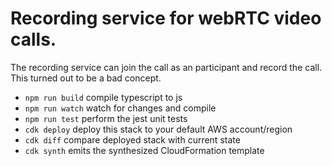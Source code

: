 # Recording service for webRTC video calls. 
The recording service can join the call as an participant and record the call. This turned out to be a bad concept. 


* `npm run build`   compile typescript to js
* `npm run watch`   watch for changes and compile
* `npm run test`    perform the jest unit tests
* `cdk deploy`      deploy this stack to your default AWS account/region
* `cdk diff`        compare deployed stack with current state
* `cdk synth`       emits the synthesized CloudFormation template
